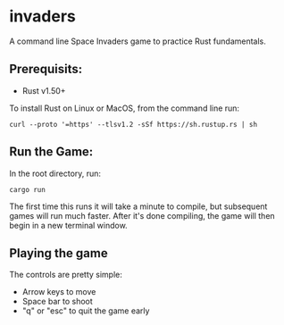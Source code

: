 # invaders
A command line Space Invaders game to practice Rust fundamentals.

## Prerequisits:
- Rust v1.50+

To install Rust on Linux or MacOS, from the command line run:  

	curl --proto '=https' --tlsv1.2 -sSf https://sh.rustup.rs | sh
	
## Run the Game:
In the root directory, run:

	cargo run
	
The first time this runs it will take a minute to compile, but subsequent games will run much faster. After it's done compiling, the game will then begin in a new terminal window.

## Playing the game
The controls are pretty simple:
- Arrow keys to move
- Space bar to shoot
- "q" or "esc" to quit the game early

